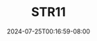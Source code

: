 --- 
title: "STR11"
description: "nonton bokeh STR11 telegram video full terbaru"
date: 2024-07-25T00:16:59-08:00
file_code: "86g5n0kg2hcn"
draft: false
cover: "dwwo9ncqmri8gg7y.jpg"
tags: ["indo", "bokep-indo", "bokep-viral", "bokep-ig"]
length: 6339
fld_id: "1483160"
foldername: "arsyila"
categories: ["arsyila"]
views: 0
---
